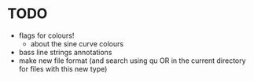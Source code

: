 # TODO

- flags for colours!
  - about the sine curve colours
- bass line strings annotations
- make new file format (and search using qu OR in the current directory for files
  with this new type)
